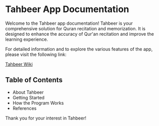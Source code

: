 # Tahbeer App Documentation

Welcome to the Tahbeer app documentation! Tahbeer is your comprehensive solution for Quran recitation and memorization. It is designed to enhance the accuracy of Qur'an recitation and improve the learning experience.

For detailed information and to explore the various features of the app, please visit the following link:

[Tahbeer Wiki](https://github.com/GhalaMansour/group/wiki/Tahbeer)

## Table of Contents

- About Tahbeer
- Getting Started
- How the Program Works
- References

Thank you for your interest in Tahbeer!
